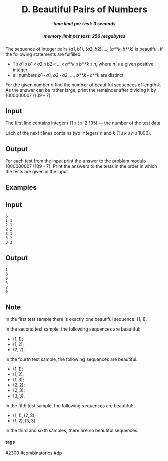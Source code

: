 <h1 style='text-align: center;'> D. Beautiful Pairs of Numbers</h1>

<h5 style='text-align: center;'>time limit per test: 3 seconds</h5>
<h5 style='text-align: center;'>memory limit per test: 256 megabytes</h5>

The sequence of integer pairs (*a*1, *b*1), (*a*2, *b*2), ..., (*a**k*, *b**k*) is beautiful, if the following statements are fulfilled: 

* 1 ≤ *a*1 ≤ *b*1 < *a*2 ≤ *b*2 < ... < *a**k* ≤ *b**k* ≤ *n*, where *n* is a given positive integer;
* all numbers *b*1 - *a*1, *b*2 - *a*2, ..., *b**k* - *a**k* are distinct.

For the given number *n* find the number of beautiful sequences of length *k*. As the answer can be rather large, print the remainder after dividing it by 1000000007 (109 + 7).

## Input

The first line contains integer *t* (1 ≤ *t* ≤  2·105) — the number of the test data.

Each of the next *t* lines contains two integers *n* and *k* (1 ≤ *k* ≤ *n* ≤ 1000).

## Output

For each test from the input print the answer to the problem modulo 1000000007 (109 + 7). Print the answers to the tests in the order in which the tests are given in the input.

## Examples

## Input


```
6  
1 1  
2 1  
2 2  
3 1  
3 2  
3 3  

```
## Output


```
1  
3  
0  
6  
2  
0  

```
## Note

In the first test sample there is exactly one beautiful sequence: (1, 1).

In the second test sample, the following sequences are beautiful: 

* (1, 1);
* (1, 2);
* (2, 2).

In the fourth test sample, the following sequences are beautiful: 

* (1, 1);
* (1, 2);
* (1, 3);
* (2, 2);
* (2, 3);
* (3, 3).

In the fifth test sample, the following sequences are beautiful: 

* (1, 1), (2, 3);
* (1, 2), (3, 3).

In the third and sixth samples, there are no beautiful sequences.



#### tags 

#2300 #combinatorics #dp 